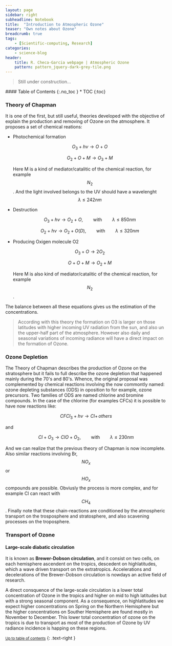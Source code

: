 ```yaml
---
layout: page
sidebar: right
subheadline: Notebook
title:  "Introduction to Atmospheric Ozone"
teaser: "Own notes about Ozone"
breadcrumb: true
tags:
    - [Scientific-computing, Research]
categories:
    - science-blog
header:
    title: R. Checa-Garcia webpage | Atmospheric Ozone
    pattern: pattern_jquery-dark-grey-tile.png
---
```


> Still under construction...

<section id="table-of-contents" class="toc">
<div class="panel radius" markdown="1">
#### Table of Contents
{:.no_toc }
*  TOC
{:toc}
</div>
</section><!-- /#table-of-contents -->


### Theory of Chapman

It is one of the first, but still useful, theories developed with the objective of explain the production and removing of Ozone on the atmosphere. It proposes a set of chemical reations: 

- Photochemical formation

   $$ O_{3}+h\nu \longrightarrow O+O$$
   
   $$ O_{2}+O+M \longrightarrow  O_{3} + M$$
   
   Here M is a kind of mediator/catalitic of the chemical reaction, for example $$N_{2}$$. And the light involved belongs to the UV should have a wavelenght  $$ \lambda  \leq 242 nm $$ 
   
- Destruction

   $$ O_{3}+h\nu\longrightarrow  O_{2}+O, \qquad \text{with} \qquad \lambda  \leq 850 nm $$
   
   $$ O_{2}+h\nu \longrightarrow  O_{2}+O(D), \qquad \text{with} \qquad \lambda \leq 320 nm $$
   
- Producing Oxigen molecule O2

   $$ O_{3}+O \longrightarrow  2O_{2}$$ 
   
   $$ O+O+M   \longrightarrow  O_{2}+M$$ 
   
   Here M is also kind of mediator/catalitic of the chemical reaction, for example $$N_{2}$$.

The balance between all these equations gives us the estimation of the concentrations.

> According with this theory the formation on O3 is larger on those latitudes with higher incoming UV radiation from the sun, and also un the upper-half part of the atmosphere. However also daily and seasonal variations of incoming radiance will have a direct impact on the formation of Ozone.

### Ozone Depletion

The Theory of Chapman describes the production of Ozone on the stratosphere but it fails to full describe the ozone depletion that happened mainly during the 70's and 80's. Whence, the original proposal was complemented by chemical reactions involving the now commontly named: ozone depleting substances (ODS) in oposition to for example, ozone precursors. Two families of ODS are named chlorine and bromine compounds. In the case of the chlorine (for examples CFCs) it is possible to have now reactions like:

   $$ CFCl_{3}+h\nu \longrightarrow Cl +\, others$$

and

   $$ Cl+O_{3} \longrightarrow ClO +O_{2}, \qquad \text{with} \qquad \lambda  \leq 230 nm $$

And we can realize that the previous theory of Chapman is now incomplete. Also similar reactions involving Br, $$NO_{x}$$ or $$HO_{x}$$ compounds are possible. Obviusly the process is more complex, and for example Cl can react with $$CH_{4}$$. Finally note that these chain-reactions are conditioned by the atmospheric transport on the trosposphere and stratosphere, and also scavening processes on the troposphere.

### Transport of Ozone

#### Large-scale diabatic circulation

It is known as **Brewer-Dobson circulation**, and it consist on two cells, on each hemisphere ascendent on the tropics, descedent on highlatitudes, which a wave driven transport on the extratropics. Accelerations and decelerations of the Brewer-Dobson circulation is nowdays an active field of research.

A direct consquence of the large-scale circulation is a lower total concentration of Ozone in the tropics and higher on mid to high latitudes but with a strong seasonal component. As a consequence, on highlatitudes we expect higher concentrations on Spring on the Northern Hemisphere but the higher concentrations on Souther Hemisphere are found mostly in November to December. This lower total concentration of ozone on the tropics is due to transport as most of the production of Ozone by UV radiance incidence is happing on these regions.






<small markdown="1">[Up to table of contents](#toc)</small>
{: .text-right }

